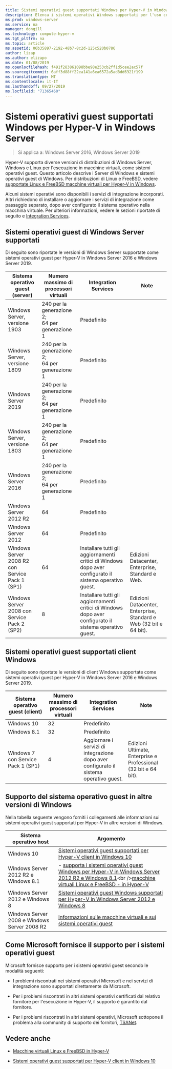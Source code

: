 ```yaml
---
title: Sistemi operativi guest supportati Windows per Hyper-V in Windows Server
description: Elenca i sistemi operativi Windows supportati per l'uso come guest in una macchina virtuale. Fornisce inoltre collegamenti ad articoli simili per le versioni precedenti di Hyper-V.
ms.prod: windows-server
ms.service: na
manager: dongill
ms.technology: compute-hyper-v
ms.tgt_pltfrm: na
ms.topic: article
ms.assetid: 06b35897-2192-48b7-8c2d-125c520b0786
author: lizap
ms.author: elizapo
ms.date: 01/08/2019
ms.openlocfilehash: f491f283861098bbe98e253cb2ff1d5cee2ac57f
ms.sourcegitcommit: 6aff3d88ff22ea141a6ea6572a5ad8dd6321f199
ms.translationtype: MT
ms.contentlocale: it-IT
ms.lasthandoff: 09/27/2019
ms.locfileid: "71365460"
---
```

# <a name="supported-windows-guest-operating-systems-for-hyper-v-on-windows-server"></a>Sistemi operativi guest supportati Windows per Hyper-V in Windows Server

>Si applica a: Windows Server 2016, Windows Server 2019

Hyper-V supporta diverse versioni di distribuzioni di Windows Server, Windows e Linux per l'esecuzione in macchine virtuali, come sistemi operativi guest. Questo articolo descrive i Server di Windows e sistemi operativi guest di Windows. Per distribuzioni di Linux e FreeBSD, vedere [supportate Linux e FreeBSD macchine virtuali per Hyper-V in Windows](Supported-Linux-and-FreeBSD-virtual-machines-for-Hyper-V-on-Windows.md).  
    
Alcuni sistemi operativi sono disponibili i servizi di integrazione incorporati. Altri richiedono di installare o aggiornare i servizi di integrazione come passaggio separato, dopo aver configurato il sistema operativo nella macchina virtuale. Per ulteriori informazioni, vedere le sezioni riportate di seguito e  [Integration Services](https://docs.microsoft.com/virtualization/hyper-v-on-windows/reference/integration-services).  
  
## <a name="supported-windows-server-guest-operating-systems"></a>Sistemi operativi guest di Windows Server supportati  

Di seguito sono riportate le versioni di Windows Server supportate come sistemi operativi guest per Hyper-V in Windows Server 2016 e Windows Server 2019. 
  
|Sistema operativo guest (server)|Numero massimo di processori virtuali|Integration Services|Note|  
|-------------------------------------|----------------------------------------|------------------------|---------|  
|Windows Server, versione 1903 |240 per la generazione 2;<br>64 per generazione 1|Predefinito||
|Windows Server, versione 1809 |240 per la generazione 2;<br>64 per generazione 1|Predefinito|| 
|Windows Server 2019 |240 per la generazione 2;<br>64 per generazione 1|Predefinito||
|Windows Server, versione 1803 |240 per la generazione 2;<br>64 per generazione 1|Predefinito|| 
|Windows Server 2016 |240 per la generazione 2;<br>64 per generazione 1|Predefinito|| 
|Windows Server 2012 R2 |64|Predefinito||  
|Windows Server 2012 |64|Predefinito||  
|Windows Server 2008 R2 con Service Pack 1 (SP1)|64|Installare tutti gli aggiornamenti critici di Windows dopo aver configurato il sistema operativo guest.|Edizioni Datacenter, Enterprise, Standard e Web.|
|Windows Server 2008 con Service Pack 2 (SP2)|8|Installare tutti gli aggiornamenti critici di Windows dopo aver configurato il sistema operativo guest.|Edizioni Datacenter, Enterprise, Standard e Web (32 bit e 64 bit).|  
  
## <a name="supported-windows-client-guest-operating-systems"></a>Sistemi operativi guest supportati client Windows  

Di seguito sono riportate le versioni di client Windows supportate come sistemi operativi guest per Hyper-V in Windows Server 2016 e Windows Server 2019.
  
|Sistema operativo guest (client)|Numero massimo di processori virtuali|Integration Services|Note|  
|-------------------------------------|----------------------------------------|------------------------|---------|  
|Windows 10|32|Predefinito||  
|Windows 8.1|32|Predefinito||  
|Windows 7 con Service Pack 1 (SP1)|4|Aggiornare i servizi di integrazione dopo aver configurato il sistema operativo guest.|Edizioni Ultimate, Enterprise e Professional (32 bit e 64 bit).|  
  
## <a name="guest-operating-system-support-on-other-versions-of-windows"></a>Supporto del sistema operativo guest in altre versioni di Windows  

Nella tabella seguente vengono forniti i collegamenti alle informazioni sui sistemi operativi guest supportati per Hyper-V in altre versioni di Windows.  
  
|Sistema operativo host|Argomento|  
|-------------------------|---------|  
|Windows 10|[Sistemi operativi guest supportati per Hyper-V client in Windows 10](https://docs.microsoft.com/virtualization/hyper-v-on-windows/about/supported-guest-os)|  
|Windows Server 2012 R2 e Windows 8.1|-   [supporta i sistemi operativi guest Windows per Hyper-V in Windows Server 2012 R2 e Windows 8.1](https://docs.microsoft.com/previous-versions/windows/it-pro/windows-server-2012-R2-and-2012/dn792027(v=ws.11))<br />[macchine virtuali Linux e FreeBSD -    in Hyper-V](Supported-Linux-and-FreeBSD-virtual-machines-for-Hyper-V-on-Windows.md)|  
|Windows Server 2012 e Windows 8|[Sistemi operativi guest Windows supportati per Hyper-V in Windows Server 2012 e Windows 8](https://docs.microsoft.com/previous-versions/windows/it-pro/windows-server-2012-R2-and-2012/dn792028(v=ws.11))|  
|Windows Server 2008 e Windows Server 2008 R2|[Informazioni sulle macchine virtuali e sui sistemi operativi guest](https://docs.microsoft.com/previous-versions/windows/it-pro/windows-server-2008-R2-and-2008/cc794868(v=ws.10))|  
  
## <a name="how-microsoft-provides-support-for-guest-operating-systems"></a>Come Microsoft fornisce il supporto per i sistemi operativi guest  

Microsoft fornisce supporto per i sistemi operativi guest secondo le modalità seguenti:  
  
-   I problemi riscontrati nei sistemi operativi Microsoft e nei servizi di integrazione sono supportati direttamente da Microsoft.  
  
-   Per i problemi riscontrati in altri sistemi operativi certificati dal relativo fornitore per l'esecuzione in Hyper-V, il supporto è garantito dal fornitore.  
  
-   Per i problemi riscontrati in altri sistemi operativi, Microsoft sottopone il problema alla community di supporto dei fornitori, [TSANet](https://www.tsanet.org/).  
  
## <a name="see-also"></a>Vedere anche  
  
-   [Macchine virtuali Linux e FreeBSD in Hyper-V](Supported-Linux-and-FreeBSD-virtual-machines-for-Hyper-V-on-Windows.md)  
  
-   [Sistemi operativi guest supportati per Hyper-V client in Windows 10](https://docs.microsoft.com/virtualization/hyper-v-on-windows/about/supported-guest-os)  
  



